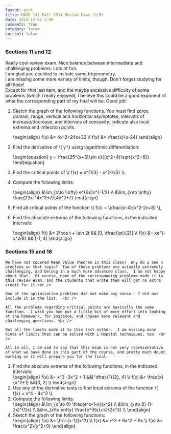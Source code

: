 ```yaml
---
layout: post
title: MATH 141 Fall 2014 Review Exam (3|5)
date: 2014-12-02 2:00
comments: true
category: forum
current: false
---
```


<div class="well">
	<h3>Sections 11 and 12</h3>
	Really cool review exam.  Nice balance between intermediate and challenging problems.  Lots of fun.  <br />
	I am glad you decided to include some trigonometry. <br />
	I am missing some more variety of limits, though.  Don't forget studying for all those! <br />
	Except for that last item, and the maybe excessive difficulty of some problems (which I really enjoyed), I believe this could be a good exponent of what the corresponding part of my final will be.  Good job!
</div>

1. Sketch the graph of the following functions. You must find zeros, domain, range, vertical and horizontal asymptotes, intervals of increase/decrease, and intervals of concavity.  Indicate also local extrema and inflection points.
	<div>
		\begin{align}
		f(x) &= 4x^2+24x+32 \\
		f(x) &= \frac{x}{x-24}
		\end{align}
	</div>

2. Find the derivative of <span>\\( y \\)</span> using logarithmic differentiation: 
	<div>
		\begin{equation}
		y = \frac{25^{x+3}\sin x}{(x^2+4)\sqrt{x^3+8}}	
		\end{equation}
	</div>
3. Find the critical points of <span>\\( f(x) = x^{1/3} - x^{-2/3} \\)</span>.
4. Compute the following limits:
	<div>
		\begin{align}
		&\lim_{x\to \infty} e^{6x}x^{-1/2} \\
		&\lim_{x\to \infty} \frac{23x-14x^3+7}{4x^2+7}	
		\end{align}
	</div>
5. Find all critical points of the function <span>\\( f(x) = \dfrac{x-4}{x^2-2x+8} \\)</span>,
6. Find the absolute extrema of the following functions, in the indicated intervals:
	<div>
		\begin{align}
		f(t) &= 2\cos t + \sin 2t && [0, \tfrac{\pi}{2}] \\
		f(x) &= xe^{-x^2/8} && [-1, 4]
		\end{align}
	</div>

<div class="well">
	<h3>Sections 15 and 16</h3>

	We have not covered Mean Value Theorem in this class!  Why do I see 4 problems on that topic?  Two of those problems are actually extremely challenging, and belong in a much more advanced class.  I am not happy about that.  Of course, none of the corresponding problems made it to this review exam, and the students that wrote them will get no extra credit for it.<br />

	One of the optimization problems did not make any sense.  I did not include it in the list.  <br />

	All the problems regarding critical points are basically the same function.  I wish you had put a little bit of more effort into looking at the homework, for instance, and chosen more relevant and challenging questions. <br />

	Not all the limits made it to this test either.  I am missing many kinds of limits that can be solved with L'Hopital techniques, too. <br />

	All in all, I am sad to say that this exam is not very representative of what we have done in this part of the course, and pretty much doubt working on it will prepare you for the final.  
</div>

1. Find the absolute extrema of the following functions, in the indicated intervals:
	<div>
		\begin{align}
		f(x) &= x^3 -3x^2 + 1 &&[-\tfrac{1}{2}, 4] \\
		f(x) &= \frac{x}{x^2+1} &&[0, 2] \\
		\end{align}
	</div>
2. Use any of the derivative tests to find local extrema of the function <span>\\( f(x) = x^4 - 4x^3 \\)</span>.
3. Compute the following limits:
	<div>
		\begin{align}
		&\lim_{x \to 0} \frac{e^x-1-x}{x^2}	 \\
		&\lim_{x\to 0} (1-2x)^{1/x} \\
		&\lim_{x\to \infty} \frac{e^{6x}+5}{2x^3} \\
		\end{align}
	</div>
4. Sketch the graph of the following functions:
	<div>
		\begin{align}
		f(x) &= \frac{x-1}{x^2} \\
		f(x) &= x^3 + 6x^2 + 9x \\	
		f(x) &= \frac{x^2}{x^2+9}
		\end{align}
	</div>


